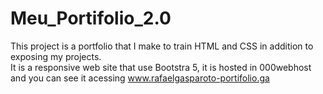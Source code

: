 # Meu_Portifolio_2.0

This project is a portfolio that I make to train HTML and CSS in addition to exposing my projects.  
It is a responsive web site that use Bootstra 5, it is hosted in 000webhost and you can see it acessing www.rafaelgasparoto-portifolio.ga
